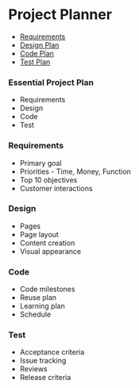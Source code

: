 # Project Planner

* [Requirements](Requirements.md)
* [Design Plan](Design.md)
* [Code Plan](Code.md)
* [Test Plan](Test.md)


### Essential Project Plan
* Requirements
* Design
* Code
* Test


### Requirements
* Primary goal
* Priorities - Time, Money, Function
* Top 10 objectives
* Customer interactions


### Design
* Pages
* Page layout
* Content creation
* Visual appearance


### Code
* Code milestones
* Reuse plan
* Learning plan
* Schedule


### Test
* Acceptance criteria
* Issue tracking
* Reviews
* Release criteria
